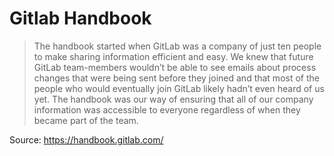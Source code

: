 # Gitlab Handbook

> The handbook started when GitLab was a company of just ten people to make sharing information efficient and easy. We knew that future GitLab team-members wouldn’t be able to see emails about process changes that were being sent before they joined and that most of the people who would eventually join GitLab likely hadn’t even heard of us yet. The handbook was our way of ensuring that all of our company information was accessible to everyone regardless of when they became part of the team.

Source: <https://handbook.gitlab.com/>
